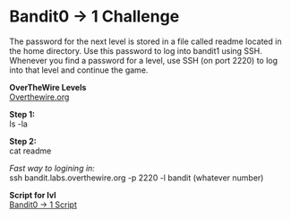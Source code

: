 # Bandit0 -> 1 Challenge
The password for the next level is stored in a file called readme located in the home directory. Use this password to log into bandit1 using SSH. Whenever you find a password for a level, use SSH (on port 2220) to log into that level and continue the game.

**OverTheWire Levels**
<br>
[Overthewire.org](https://overthewire.org/wargames/bandit/bandit1.html)

**Step 1:**
<br>
ls -la

**Step 2:**
<br>
cat readme

*Fast way to logining in:*
<br>
ssh bandit.labs.overthewire.org -p 2220 -l bandit (whatever number)

**Script for lvl**
<br>
[Bandit0 -> 1 Script](https://github.com/R0T1N00M/OverTheWireBandit/blob/main/Bandit0skip.py) 
